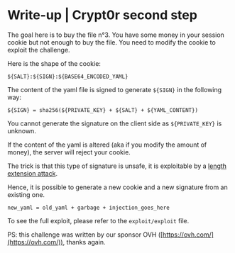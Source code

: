 # Write-up | Crypt0r second step

The goal here is to buy the file n°3. You have some money in your session cookie but not enough to buy the file. You need to modify the cookie to exploit the challenge.

Here is the shape of the cookie:

```
${SALT}:${SIGN}:${BASE64_ENCODED_YAML}
```

The content of the yaml file is signed to generate `${SIGN}` in the following way:

```
${SIGN} = sha256(${PRIVATE_KEY} + ${SALT} + ${YAML_CONTENT})
```

You cannot generate the signature on the client side as `${PRIVATE_KEY}` is unknown.

If the content of the yaml is altered (aka if you modify the amount of money), the server will reject your cookie.

The trick is that this type of signature is unsafe, it is exploitable by a [length extension attack](https://en.wikipedia.org/wiki/Length_extension_attack).

Hence, it is possible to generate a new cookie and a new signature from an existing one.

```
new_yaml = old_yaml + garbage + injection_goes_here
```

To see the full exploit, please refer to the `exploit/exploit` file.

PS: this challenge was written by our sponsor OVH ([https://ovh.com/](https://ovh.com/)), thanks again.

